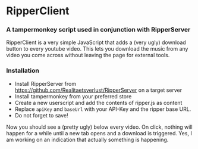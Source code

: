# RipperClient
### A tampermonkey script used in conjunction with RipperServer

RipperClient is a very simple JavaScript that adds a (very ugly) download button to every youtube video. This lets you download the music from any video you come across without leaving the page for external tools. 

### Installation

- Install RipperServer from https://github.com/Realitaetsverlust/RipperServer on a target server
- Install tampermonkey from your preferred store
- Create a new userscript and add the contents of ripper.js as content
- Replace `apiKey` and `baseUrl` with your API-Key and the ripper base URL.
- Do not forget to save!

Now you should see a (pretty ugly) below every video. On click, nothing will happen for a while until a new tab opens and a download is triggered. Yes, I am working on an indication that actually something is happening.  